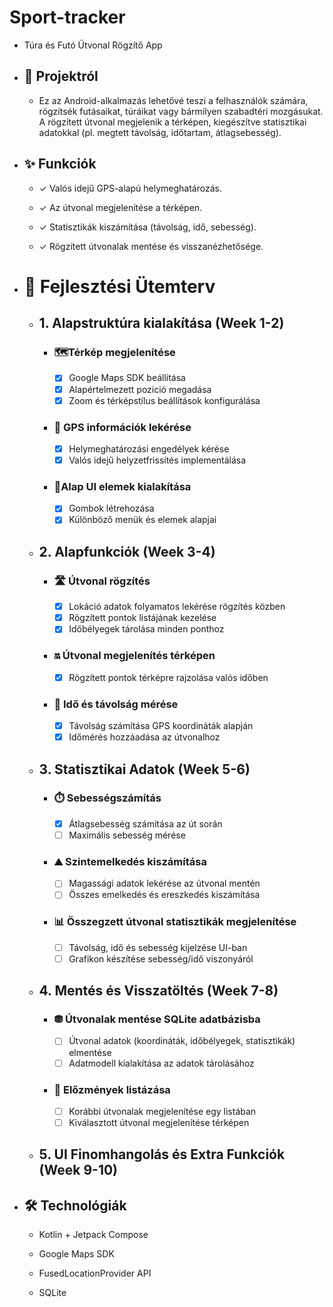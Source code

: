 # Sport-tracker
  - Túra és Futó Ütvonal Rögzítő App

  - ## 📌 Projektról

       - Ez az Android-alkalmazás lehetővé teszi a felhasználók számára, rögzítsék futásaikat, túráikat vagy bármilyen szabadtéri mozgásukat. A rögzített útvonal megjelenik a térképen, kiegészítve statisztikai adatokkal (pl. megtett távolság, időtartam, átlagsebesség).

  - ## ✨ Funkciók 

       - ✓ Valós idejű GPS-alapú helymeghatározás.
      
       - ✓ Az útvonal megjelenítése a térképen.
      
       - ✓ Statisztikák kiszámítása (távolság, idő, sebesség).
      
       - ✓ Rögzített útvonalak mentése és visszanézhetősége.


  - # 📅 Fejlesztési Ütemterv

      - ## 1. Alapstruktúra kialakítása (Week 1-2)
           - ### 🗺️Térkép megjelenítése
              - [X] Google Maps SDK beállítása
              - [X] Alapértelmezett pozíció megadása
              - [X] Zoom és térképstílus beállítások konfigurálása
           - ### 📍 GPS információk lekérése
              - [X] Helymeghatározási engedélyek kérése
              - [X] Valós idejű helyzetfrissítés implementálása
           - ### 💅Alap UI elemek kialakítása
              - [X] Gombok létrehozása
              - [X] Különböző menük és elemek alapjai
     
      - ## 2. Alapfunkciók (Week 3-4)
           - ### 🛣️ Útvonal rögzítés
              - [X] Lokáció adatok folyamatos lekérése rögzítés közben
              - [X] Rögzített pontok listájának kezelése
              - [X] Időbélyegek tárolása minden ponthoz
           - ### 🔛 Útvonal megjelenítés térképen
              - [X] Rögzített pontok térképre rajzolása valós időben
           - ### 📏 Idő és távolság mérése
              - [X] Távolság számítása GPS koordináták alapján
              - [X] Időmérés hozzáadása az útvonalhoz
    
      - ## 3. Statisztikai Adatok (Week 5-6)
           - ### ⏱️ Sebességszámítás
              - [X] Átlagsebesség számítása az út során
              - [ ] Maximális sebesség mérése
           - ### ⛰️ Szintemelkedés kiszámítása
              - [ ] Magassági adatok lekérése az útvonal mentén
              - [ ] Összes emelkedés és ereszkedés kiszámítása
           - ### 📊 Összegzett útvonal statisztikák megjelenítése
              - [ ] Távolság, idő és sebesség kijelzése UI-ban
              - [ ] Grafikon készítése sebesség/idő viszonyáról
    
      - ## 4. Mentés és Visszatöltés (Week 7-8)
           - ### ⛃ Útvonalak mentése SQLite adatbázisba
              - [ ] Útvonal adatok (koordináták, időbélyegek, statisztikák) elmentése
              - [ ] Adatmodell kialakítása az adatok tárolásához
           - ### 💾 Előzmények listázása
              - [ ] Korábbi útvonalak megjelenítése egy listában
              - [ ] Kiválasztott útvonal megjelenítése térképen
    
      - ## 5. UI Finomhangolás és Extra Funkciók (Week 9-10)


  - ## 🛠️ Technológiák
    
       - Kotlin + Jetpack Compose
    
       - Google Maps SDK
    
       - FusedLocationProvider API
    
       - SQLite
